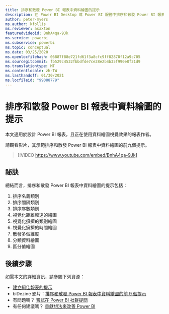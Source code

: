 ```yaml
---
title: 排序和散發 Power BI 報表中資料繪圖的提示
description: 在 Power BI Desktop 或 Power BI 服務中排序和散發 Power BI 報表視覺效果內資料繪圖的九個提示。
author: peter-myers
ms.author: kfollis
ms.reviewer: asaxton
featuredvideoid: BnhA4qa-9Jk
ms.service: powerbi
ms.subservice: powerbi
ms.topic: conceptual
ms.date: 03/25/2020
ms.openlocfilehash: 06887f88e721fd61f3a8cfc9ff82878f12a9c705
ms.sourcegitcommit: fb529c4532fbbdfde7ce28e2b4b35f990e8f21d9
ms.translationtype: MT
ms.contentlocale: zh-TW
ms.lasthandoff: 01/30/2021
ms.locfileid: "99088779"
---
```

# <a name="tips-to-sort-and-distribute-data-plots-in-power-bi-reports"></a>排序和散發 Power BI 報表中資料繪圖的提示

本文適用於設計 Power BI 報表，且正在使用資料繪圖視覺效果的報表作者。

請觀看影片，其示範排序和散發 Power BI 報表中資料繪圖的前九個提示。

> [!VIDEO https://www.youtube.com/embed/BnhA4qa-9Jk]

## <a name="tips"></a>祕訣

總結而言，排序和散發 Power BI 報表中資料繪圖的提示包括：

1. 排序名義類別
1. 排序間隔類別
1. 排序序數類別
1. 視覺化距離較遠的繪圖
1. 視覺化擁擠的類別繪圖
1. 視覺化擁擠的時間繪圖
1. 散發多個維度
1. 分類資料繪圖
1. 區分值繪圖

## <a name="next-steps"></a>後續步驟

如需本文的詳細資訊，請參閱下列資源：

- [建立絕佳報表的提示](../create-reports/desktop-tips-and-tricks-for-creating-reports.md)
- biDezine 影片：[排序和散發 Power BI 報表中資料繪圖的前 9 個提示](https://www.youtube.com/watch?v=BnhA4qa-9Jk)
- 有問題嗎？ [嘗試在 Power BI 社群提問](https://community.powerbi.com/)
- 有任何建議嗎？ [貢獻想法來改善 Power BI](https://ideas.powerbi.com/)

